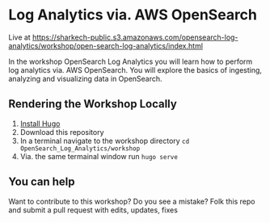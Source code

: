 # Log Analytics via. AWS OpenSearch

Live at https://sharkech-public.s3.amazonaws.com/opensearch-log-analytics/workshop/open-search-log-analytics/index.html 

In the workshop OpenSearch Log Analytics you will learn how to perform log analytics via. AWS OpenSearch. You will explore the basics of ingesting, analyzing and visualizing data in OpenSearch.

## Rendering the Workshop Locally

1. [Install Hugo](https://gohugo.io/getting-started/installing/)
2. Download this repository
3. In a terminal navigate to the workshop directory ```cd OpenSearch_Log_Analytics/workshop```
4. Via. the same termainal window run ```hugo serve```

## You can help 

Want to contribute to this workshop? Do you see a mistake? Folk this repo and submit a pull request with edits, updates, fixes
